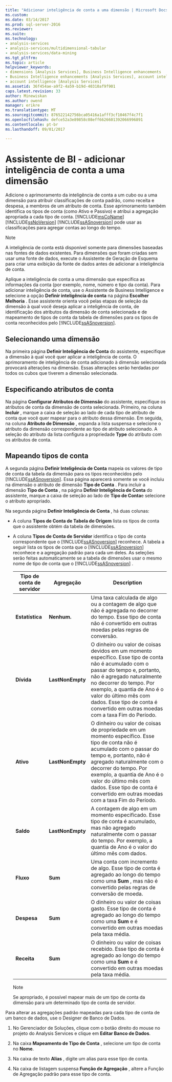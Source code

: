 ```yaml
---
title: "Adicionar inteligência de conta a uma dimensão | Microsoft Docs"
ms.custom: 
ms.date: 03/14/2017
ms.prod: sql-server-2016
ms.reviewer: 
ms.suite: 
ms.technology:
- analysis-services
- analysis-services/multidimensional-tabular
- analysis-services/data-mining
ms.tgt_pltfrm: 
ms.topic: article
helpviewer_keywords:
- dimensions [Analysis Services], Business Intelligence enhancements
- Business Intelligence enhancements [Analysis Services], account intelligence
- account intelligence [Analysis Services]
ms.assetid: 36f454ae-a9f2-4a59-b19d-40310af9f901
caps.latest.revision: 33
author: Minewiskan
ms.author: owend
manager: erikre
ms.translationtype: MT
ms.sourcegitcommit: 876522142756bca05416a1afff3cf10467f4c7f1
ms.openlocfilehash: defce52a3e89858c08eff6626601392066996891
ms.contentlocale: pt-br
ms.lasthandoff: 09/01/2017

---
```

# <a name="bi-wizard---add-account-intelligence-to-a-dimension"></a>Assistente de BI - adicionar inteligência de conta a uma dimensão
  Adicione o aprimoramento da inteligência de conta a um cubo ou a uma dimensão para atribuir classificações de conta padrão, como receita e despesa, a membros de um atributo de conta. Esse aprimoramento também identifica os tipos de conta (como Ativo e Passivo) e atribui a agregação apropriada a cada tipo de conta. [!INCLUDE[msCoName](../../includes/msconame-md.md)] [!INCLUDE[ssNoVersion](../../includes/ssnoversion-md.md)] [!INCLUDE[ssASnoversion](../../includes/ssasnoversion-md.md)] pode usar as classificações para agregar contas ao longo do tempo.  
  
> [!NOTE]  
>  A inteligência de conta está disponível somente para dimensões baseadas nas fontes de dados existentes. Para dimensões que foram criadas sem usar uma fonte de dados, execute o Assistente de Geração de Esquema para criar uma exibição da fonte de dados antes de adicionar a inteligência de conta.  
  
 Aplique a inteligência de conta a uma dimensão que especifica as informações da conta (por exemplo, nome, número e tipo da conta). Para adicionar inteligência de conta, use o Assistente de Business Intelligence e selecione a opção **Definir inteligência de conta** na página **Escolher Melhoria** . Esse assistente orienta você pelas etapas de seleção da dimensão à qual você deseja aplicar a inteligência de conta, de identificação dos atributos da dimensão de conta selecionada e de mapeamento de tipos de conta da tabela de dimensões para os tipos de conta reconhecidos pelo [!INCLUDE[ssASnoversion](../../includes/ssasnoversion-md.md)].  
  
## <a name="selecting-a-dimension"></a>Selecionando uma dimensão  
 Na primeira página **Definir Inteligência de Conta** do assistente, especifique a dimensão à qual você quer aplicar a inteligência de conta. O aprimoramento de inteligência de conta adicionado à dimensão selecionada provocará alterações na dimensão. Essas alterações serão herdadas por todos os cubos que tiverem a dimensão selecionada.  
  
## <a name="specifying-account-attributes"></a>Especificando atributos de conta  
 Na página **Configurar Atributos de Dimensão** do assistente, especifique os atributos de conta da dimensão de conta selecionada. Primeiro, na coluna **Incluir** , marque a caixa de seleção ao lado de cada tipo de atributo de conta que você quer mapear para o atributo dessa dimensão. Em seguida, na coluna **Atributo de Dimensão** , expanda a lista suspensa e selecione o atributo da dimensão correspondente ao tipo de atributo selecionado. A seleção do atributo da lista configura a propriedade **Type** do atributo com os atributos de conta.  
  
## <a name="mapping-account-types"></a>Mapeando tipos de conta  
 A segunda página **Definir Inteligência de Conta** mapeia os valores de tipo de conta da tabela da dimensão para os tipos reconhecidos pelo [!INCLUDE[ssASnoversion](../../includes/ssasnoversion-md.md)]. Essa página aparecerá somente se você incluiu na dimensão o atributo de dimensão **Tipo de Conta** . Para incluir a dimensão **Tipo de Conta** , na página **Definir Inteligência de Conta** do assistente, marque a caixa de seleção ao lado de **Tipo de Conta**e selecione o atributo apropriado.  
  
 Na segunda página **Definir Inteligência de Conta** , há duas colunas:  
  
-   A coluna **Tipos de Conta de Tabela de Origem** lista os tipos de conta que o assistente obtém da tabela de dimensões.  
  
-   A coluna **Tipos de Conta de Servidor** identifica o tipo de conta correspondente que o [!INCLUDE[ssASnoversion](../../includes/ssasnoversion-md.md)] reconhece. A tabela a seguir lista os tipos de conta que o [!INCLUDE[ssASnoversion](../../includes/ssasnoversion-md.md)] reconhece e a agregação padrão para cada um deles. As seleções serão feitas automaticamente se a tabela de dimensões usar o mesmo nome de tipo de conta que o [!INCLUDE[ssASnoversion](../../includes/ssasnoversion-md.md)] .  
  
    |Tipo de conta de servidor|Agregação|Description|  
    |-------------------------|-----------------|-----------------|  
    |**Estatística**|**Nenhum.**|Uma taxa calculada de algo ou a contagem de algo que não é agregada no decorrer do tempo. Esse tipo de conta não é convertido em outras moedas pelas regras de conversão.|  
    |**Dívida**|**LastNonEmpty**|O dinheiro ou valor de coisas devidos em um momento específico. Esse tipo de conta não é acumulado com o passar do tempo e, portanto, não é agregado naturalmente no decorrer do tempo. Por exemplo, a quantia de Ano é o valor do último mês com dados. Esse tipo de conta é convertido em outras moedas com a taxa Fim do Período.|  
    |**Ativo**|**LastNonEmpty**|O dinheiro ou valor de coisas de propriedade em um momento específico. Esse tipo de conta não é acumulado com o passar do tempo e, portanto, não é agregado naturalmente com o decorrer do tempo. Por exemplo, a quantia de Ano é o valor do último mês com dados. Esse tipo de conta é convertido em outras moedas com a taxa Fim do Período.|  
    |**Saldo**|**LastNonEmpty**|A contagem de algo em um momento especificado. Esse tipo de conta é acumulado, mas não agregado naturalmente com o passar do tempo. Por exemplo, a quantia de Ano é o valor do último mês com dados.|  
    |**Fluxo**|**Sum**|Uma conta com incremento de algo. Esse tipo de conta é agregado ao longo do tempo como uma **Sum** , mas não é convertido pelas regras de conversão de moeda.|  
    |**Despesa**|**Sum**|O dinheiro ou valor de coisas gasto. Esse tipo de conta é agregado ao longo do tempo como uma **Sum** e é convertido em outras moedas pela taxa média.|  
    |**Receita**|**Sum**|O dinheiro ou valor de coisas recebido. Esse tipo de conta é agregado ao longo do tempo como uma **Sum** e é convertido em outras moedas pela taxa média.|  
  
    > [!NOTE]  
    >  Se apropriado, é possível mapear mais de um tipo de conta da dimensão para um determinado tipo de conta de servidor.  
  
 Para alterar as agregações padrão mapeadas para cada tipo de conta de um banco de dados, use o Designer de Banco de Dados.  
  
1.  No Gerenciador de Soluções, clique com o botão direito do mouse no projeto do Analysis Services e clique em **Editar Banco de Dados**.  
  
2.  Na caixa **Mapeamento de Tipo de Conta** , selecione um tipo de conta no **Nome**.  
  
3.  Na caixa de texto **Alias** , digite um alias para esse tipo de conta.  
  
4.  Na caixa de listagem suspensa **Função de Agregação** , altere a Função de Agregação padrão para esse tipo de conta.  
  
  
